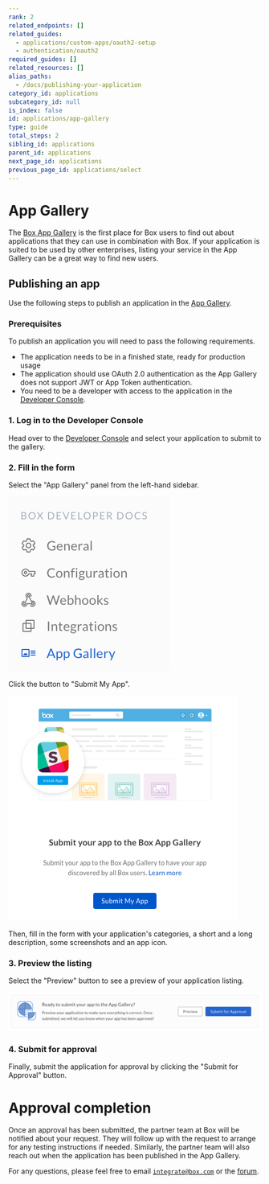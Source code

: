 ```yaml
---
rank: 2
related_endpoints: []
related_guides:
  - applications/custom-apps/oauth2-setup
  - authentication/oauth2
required_guides: []
related_resources: []
alias_paths:
  - /docs/publishing-your-application
category_id: applications
subcategory_id: null
is_index: false
id: applications/app-gallery
type: guide
total_steps: 2
sibling_id: applications
parent_id: applications
next_page_id: applications
previous_page_id: applications/select
---
```


# App Gallery

The [Box App Gallery][app-gallery] is the first place for Box users to find out
about applications that they can use in combination with Box. If your
application is suited to be used by other enterprises, listing your service in
the App Gallery can be a great way to find new users.

## Publishing an app

Use the following steps to publish an application in the [App
Gallery][app-gallery].

### Prerequisites

To publish an application you will need to pass the following requirements.

* The application needs to be in a finished state, ready for production usage
* The application should use OAuth 2.0 authentication as the App Gallery does
  not support JWT or App Token authentication.
* You need to be a developer with access to the application in the
  [Developer Console][devconsole].

### 1. Log in to the Developer Console

Head over to the [Developer Console][devconsole] and select your application to
submit to the gallery.

### 2. Fill in the form

Select the "App Gallery" panel from the left-hand sidebar.

<ImageFrame center shadow border width='200'>

![App Gallery panel](./images/app-sidebar.png)

</ImageFrame>

Click the button to "Submit My App".

<ImageFrame center border shadow width='400'>

![Submit My App button](./images/submit-app.png)

</ImageFrame>

Then, fill in the form with your application's categories, a short and a long
description, some screenshots and an app icon.

### 3. Preview the listing

Select the "Preview" button to see a preview of your application listing.

<ImageFrame center border shadow>

![Preview and Submit](./images/submit-and-approve.png)

</ImageFrame>

### 4. Submit for approval

Finally, submit the application for approval by clicking the "Submit for
Approval" button.

<Message>

# Approval completion

Once an approval has been submitted, the partner team at Box will be notified
about your request. They will follow up with the request to arrange for any
testing instructions if needed. Similarly, the partner team will also reach
out when the application has been published in the App Gallery.

For any questions, please feel free to email [`integrate@box.com`][email] or the
[forum][forum].

</Message>

[app-gallery]: https://app.box.com/services
[devconsole]: https://account.box.com/developers/services
[forum]: https://community.box.com/t5/Developer-Forum/bd-p/DeveloperForum
[email]: mailto:integrate@box.com
